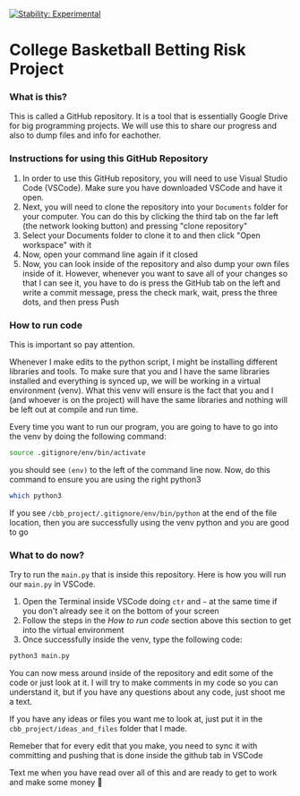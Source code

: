 [![Stability: Experimental](https://masterminds.github.io/stability/experimental.svg)](https://masterminds.github.io/stability/experimental.html)
# College Basketball Betting Risk Project

### What is this?
This is called a GitHub repository. It is a tool that is essentially Google Drive for big programming projects. We will use this to share our progress and also to dump files and info for eachother. 

### Instructions for using this GitHub Repository
1) In order to use this GitHub repository, you will need to use Visual Studio Code (VSCode). Make sure you have downloaded VSCode and have it open. 
2) Next, you will need to clone the repository into your `Documents` folder for your computer. You can do this by clicking the third tab on the far left (the network looking button) and pressing "clone repository"
3) Select your Documents folder to clone it to and then click "Open workspace" with it
4) Now, open your command line again if it closed
5) Now, you can look inside of the repository and also dump your own files inside of it. However, whenever you want to save all of your changes so that I can see it, you have to do is press the GitHub tab on the left and write a commit message, press the check mark, wait, press the three dots, and then press Push 


### How to run code
This is important so pay attention.

Whenever I make edits to the python script, I might be installing different libraries and tools. To make sure that you and I have the same libraries installed and everything is synced up, we will be working in a virtual environment (venv). What this venv will ensure is the fact that you and I (and whoever is on the project) will have the same libraries and nothing will be left out at compile and run time. 

Every time you want to run our program, you are going to have to go into the venv by doing the following command: 
```sh
source .gitignore/env/bin/activate
```
you should see `(env)` to the left of the command line now. Now, do this command to ensure you are using the right python3
```sh
which python3
```
If you see `/cbb_project/.gitignore/env/bin/python` at the end of the file location, then you are successfully using the venv python and you are good to go


### What to do now?
Try to run the `main.py` that is inside this repository. Here is how you will run our `main.py` in VSCode.
1) Open the Terminal inside VSCode doing `ctr` and `~` at the same time if you don't already see it on the bottom of your screen
2) Follow the steps in the *How to run code* section above this section to get into the virtual environment
3) Once successfully inside the venv, type the following code:
  ```sh
  python3 main.py
  ```
You can now mess around inside of the repository and edit some of the code or just look at it. I will try to make comments in my code so you can understand it, but if you have any questions about any code, just shoot me a text. 

If you have any ideas or files you want me to look at, just put it in the `cbb_project/ideas_and_files` folder that I made. 

Remeber that for every edit that you make, you need to sync it with committing and pushing that is done inside the github tab in VSCode

Text me when you have read over all of this and are ready to get to work and make some money 🤑


